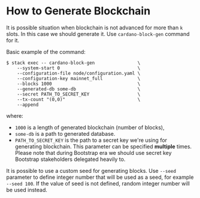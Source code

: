# How to Generate Blockchain

It is possible situation when blockchain is not advanced for more than `k` slots.
In this case we should generate it. Use `cardano-block-gen` command for it.

Basic example of the command:

```
$ stack exec -- cardano-block-gen                \
    --system-start 0                             \
    --configuration-file node/configuration.yaml \
    --configuration-key mainnet_full             \
    --blocks 1000                                \
    --generated-db some-db                       \
    --secret PATH_TO_SECRET_KEY                  \
    --tx-count "(0,0)"                           \
    --append
```

where:

*  `1000` is a length of generated blockchain (number of blocks),
*  `some-db` is a path to generated database.
*  `PATH_TO_SECRET_KEY` is the path to a secret key we're using for generating blockchain.
   This parameter can be specified **multiple** times. Please note that during Bootstrap era
   we should use secret key Bootstrap stakeholders delegated heavily to.

It is possible to use a custom seed for generating blocks. Use `--seed` parameter
to define integer number that will be used as a seed, for example `--seed 100`.
If the value of seed is not defined, random integer number will be used instead.
